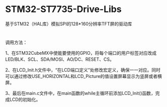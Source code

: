 # STM32-ST7735-Drive-Libs
基于STM32（HAL库）模拟SPI的128*160分辨率TFT屏的驱动库
#

调用方法：

1、在STM32CubeMX中使能要使用的GPIO，将每个端口的用户标签对应改成LED/BLK、SCL、SDA/MOSI、AO/DC、RESET、CS。

2、在LCD_Init.h文件中，“在LCD端口定义”处修改宏定义，确保一一对应。同时可以通过修改USE_HORIZONTAL和LCD_Picture的值设置屏幕显示为竖屏或者横屏。

3、最后在main.c文件中，在main函数的while主循环前添加LCD_Init()函数，完成LCD的初始化。

